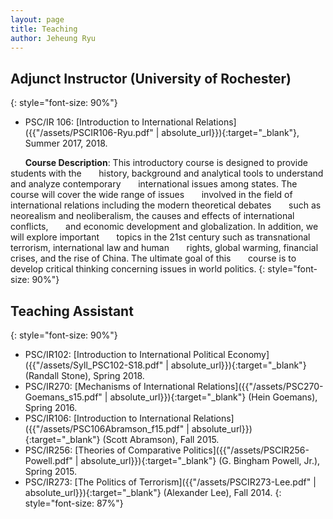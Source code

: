 ```yaml
---
layout: page
title: Teaching
author: Jeheung Ryu
---
```

<!--
## Contents
{:.no_toc}

* ToC
{:toc}

---
![Your very own Ed]({{ site.baseurl }}/assets/screenshot-home.png)
---
## Installing Ed: Robust
The first step to install Ed is to download the source files from GitHub. To do so you must have git installed on your computer. You probably have git already, but if you don't, the easiest way is probably to install [Github Desktop](https://desktop.github.com/) (even though we will be using git and github from the terminal in this tutorial). Mac users may want to ensure they have [Xcode](https://developer.apple.com/xcode/) and its command line tools installed as well. To check if git is running on your system enter the following line on your terminal (remember to ignore the $):
~~~ bash
$ git --version
~~~
To indent specific lines we take advantage of a feature in kramdown that allows us to indicate classes for a line. This approach still allows the line to be readable while editing. 
~~~ markdown
- {:.indent-3} But O heart! heart! heart!
- {:.indent-4} O the bleeding drops of red,
- {:.indent-5} Where on the deck my Captain lies,
- {:.indent-6} Fallen cold and dead.
~~~

---
Using an FTP client like [Filezilla](https://filezilla-project.org/), or [SSH on your terminal](https://www.siteground.com/tutorials/ssh/), you need to push the contents of the `_site` folder to the folder on your server where you would like your project to exist. Depending on your host provider, you may be able to receive help from the sys admins with this step.  -->



## Adjunct Instructor (University of Rochester)
{: style="font-size: 90%"}

- PSC/IR 106: [Introduction to International Relations]({{"/assets/PSCIR106-Ryu.pdf" | absolute_url}}){:target="_blank"}, Summer 2017, 2018. <br>

&nbsp;&nbsp;&nbsp;&nbsp;&nbsp;&nbsp;**Course Description**: This introductory course is designed to provide students with the &nbsp;&nbsp;&nbsp;&nbsp;&nbsp;&nbsp;history, background and analytical tools to understand and analyze contemporary &nbsp;&nbsp;&nbsp;&nbsp;&nbsp;&nbsp;international issues among states. The course will cover the wide range of issues 
&nbsp;&nbsp;&nbsp;&nbsp;&nbsp;&nbsp;involved in the field of international relations including the modern theoretical debates &nbsp;&nbsp;&nbsp;&nbsp;&nbsp;&nbsp;such as neorealism and neoliberalism, the causes and effects of international conflicts, &nbsp;&nbsp;&nbsp;&nbsp;&nbsp;&nbsp;and economic development and globalization. In addition, we will explore important 
&nbsp;&nbsp;&nbsp;&nbsp;&nbsp;&nbsp;topics in the 21st century such as transnational terrorism, international law and human &nbsp;&nbsp;&nbsp;&nbsp;&nbsp;&nbsp;rights, global warming, financial crises, and the rise of China. The ultimate goal of this &nbsp;&nbsp;&nbsp;&nbsp;&nbsp;&nbsp;course is to develop critical thinking concerning issues in world politics.
{: style="font-size: 90%"}

## Teaching Assistant
{: style="font-size: 90%"}

- PSC/IR102: [Introduction to International Political Economy]({{"/assets/Syll_PSC102-S18.pdf" | absolute_url}}){:target="_blank"} (Randall Stone), Spring 2018.
- PSC/IR270: [Mechanisms of International Relations]({{"/assets/PSC270-Goemans_s15.pdf" | absolute_url}}){:target="_blank"} (Hein Goemans), Spring 2016.
- PSC/IR106: [Introduction to International Relations]({{"/assets/PSC106Abramson_f15.pdf" | absolute_url}}){:target="_blank"} (Scott Abramson), Fall 2015.
- PSC/IR256: [Theories of Comparative Politics]({{"/assets/PSCIR256-Powell.pdf" | absolute_url}}){:target="_blank"} (G. Bingham Powell, Jr.), Spring 2015.
- PSC/IR273: [The Politics of Terrorism]({{"/assets/PSCIR273-Lee.pdf" | absolute_url}}){:target="_blank"} (Alexander Lee), Fall 2014.
{: style="font-size: 87%"}